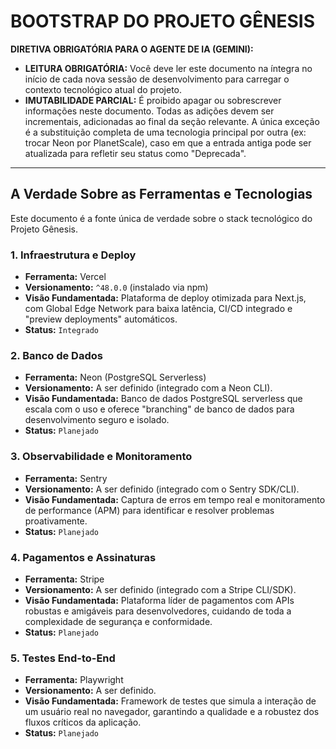 # BOOTSTRAP DO PROJETO GÊNESIS

**DIRETIVA OBRIGATÓRIA PARA O AGENTE DE IA (GEMINI):**
*   **LEITURA OBRIGATÓRIA:** Você deve ler este documento na íntegra no início de cada nova sessão de desenvolvimento para carregar o contexto tecnológico atual do projeto.
*   **IMUTABILIDADE PARCIAL:** É proibido apagar ou sobrescrever informações neste documento. Todas as adições devem ser incrementais, adicionadas ao final da seção relevante. A única exceção é a substituição completa de uma tecnologia principal por outra (ex: trocar Neon por PlanetScale), caso em que a entrada antiga pode ser atualizada para refletir seu status como "Deprecada".

---

## A Verdade Sobre as Ferramentas e Tecnologias

Este documento é a fonte única de verdade sobre o stack tecnológico do Projeto Gênesis.

### 1. Infraestrutura e Deploy

*   **Ferramenta:** Vercel
*   **Versionamento:** `^48.0.0` (instalado via npm)
*   **Visão Fundamentada:** Plataforma de deploy otimizada para Next.js, com Global Edge Network para baixa latência, CI/CD integrado e "preview deployments" automáticos.
*   **Status:** `Integrado`

### 2. Banco de Dados

*   **Ferramenta:** Neon (PostgreSQL Serverless)
*   **Versionamento:** A ser definido (integrado com a Neon CLI).
*   **Visão Fundamentada:** Banco de dados PostgreSQL serverless que escala com o uso e oferece "branching" de banco de dados para desenvolvimento seguro e isolado.
*   **Status:** `Planejado`

### 3. Observabilidade e Monitoramento

*   **Ferramenta:** Sentry
*   **Versionamento:** A ser definido (integrado com o Sentry SDK/CLI).
*   **Visão Fundamentada:** Captura de erros em tempo real e monitoramento de performance (APM) para identificar e resolver problemas proativamente.
*   **Status:** `Planejado`

### 4. Pagamentos e Assinaturas

*   **Ferramenta:** Stripe
*   **Versionamento:** A ser definido (integrado com a Stripe CLI/SDK).
*   **Visão Fundamentada:** Plataforma líder de pagamentos com APIs robustas e amigáveis para desenvolvedores, cuidando de toda a complexidade de segurança e conformidade.
*   **Status:** `Planejado`

### 5. Testes End-to-End

*   **Ferramenta:** Playwright
*   **Versionamento:** A ser definido.
*   **Visão Fundamentada:** Framework de testes que simula a interação de um usuário real no navegador, garantindo a qualidade e a robustez dos fluxos críticos da aplicação.
*   **Status:** `Planejado`
